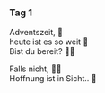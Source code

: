 ### Tag 1

Adventszeit, 🎄  
heute ist es so weit 📅  
Bist du bereit? 🏃‍♀️  
  
Falls nicht, 🙅‍♀️  
Hoffnung ist in Sicht.. 🤭
